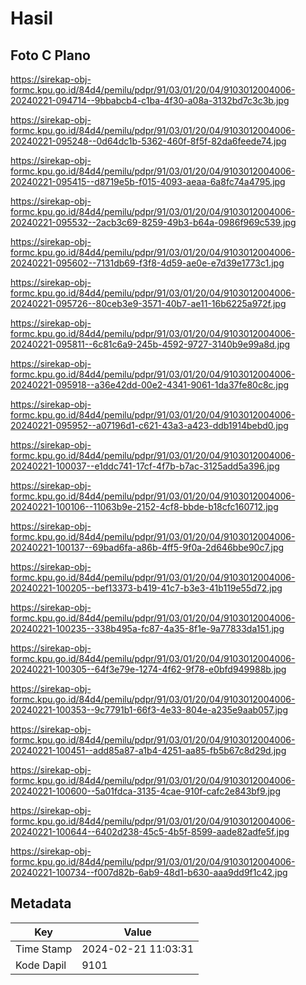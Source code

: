 # Hasil

## Foto C Plano

https://sirekap-obj-formc.kpu.go.id/84d4/pemilu/pdpr/91/03/01/20/04/9103012004006-20240221-094714--9bbabcb4-c1ba-4f30-a08a-3132bd7c3c3b.jpg

https://sirekap-obj-formc.kpu.go.id/84d4/pemilu/pdpr/91/03/01/20/04/9103012004006-20240221-095248--0d64dc1b-5362-460f-8f5f-82da6feede74.jpg

https://sirekap-obj-formc.kpu.go.id/84d4/pemilu/pdpr/91/03/01/20/04/9103012004006-20240221-095415--d8719e5b-f015-4093-aeaa-6a8fc74a4795.jpg

https://sirekap-obj-formc.kpu.go.id/84d4/pemilu/pdpr/91/03/01/20/04/9103012004006-20240221-095532--2acb3c69-8259-49b3-b64a-0986f969c539.jpg

https://sirekap-obj-formc.kpu.go.id/84d4/pemilu/pdpr/91/03/01/20/04/9103012004006-20240221-095602--7131db69-f3f8-4d59-ae0e-e7d39e1773c1.jpg

https://sirekap-obj-formc.kpu.go.id/84d4/pemilu/pdpr/91/03/01/20/04/9103012004006-20240221-095726--80ceb3e9-3571-40b7-ae11-16b6225a972f.jpg

https://sirekap-obj-formc.kpu.go.id/84d4/pemilu/pdpr/91/03/01/20/04/9103012004006-20240221-095811--6c81c6a9-245b-4592-9727-3140b9e99a8d.jpg

https://sirekap-obj-formc.kpu.go.id/84d4/pemilu/pdpr/91/03/01/20/04/9103012004006-20240221-095918--a36e42dd-00e2-4341-9061-1da37fe80c8c.jpg

https://sirekap-obj-formc.kpu.go.id/84d4/pemilu/pdpr/91/03/01/20/04/9103012004006-20240221-095952--a07196d1-c621-43a3-a423-ddb1914bebd0.jpg

https://sirekap-obj-formc.kpu.go.id/84d4/pemilu/pdpr/91/03/01/20/04/9103012004006-20240221-100037--e1ddc741-17cf-4f7b-b7ac-3125add5a396.jpg

https://sirekap-obj-formc.kpu.go.id/84d4/pemilu/pdpr/91/03/01/20/04/9103012004006-20240221-100106--11063b9e-2152-4cf8-bbde-b18cfc160712.jpg

https://sirekap-obj-formc.kpu.go.id/84d4/pemilu/pdpr/91/03/01/20/04/9103012004006-20240221-100137--69bad6fa-a86b-4ff5-9f0a-2d646bbe90c7.jpg

https://sirekap-obj-formc.kpu.go.id/84d4/pemilu/pdpr/91/03/01/20/04/9103012004006-20240221-100205--bef13373-b419-41c7-b3e3-41b119e55d72.jpg

https://sirekap-obj-formc.kpu.go.id/84d4/pemilu/pdpr/91/03/01/20/04/9103012004006-20240221-100235--338b495a-fc87-4a35-8f1e-9a77833da151.jpg

https://sirekap-obj-formc.kpu.go.id/84d4/pemilu/pdpr/91/03/01/20/04/9103012004006-20240221-100305--64f3e79e-1274-4f62-9f78-e0bfd949988b.jpg

https://sirekap-obj-formc.kpu.go.id/84d4/pemilu/pdpr/91/03/01/20/04/9103012004006-20240221-100353--9c7791b1-66f3-4e33-804e-a235e9aab057.jpg

https://sirekap-obj-formc.kpu.go.id/84d4/pemilu/pdpr/91/03/01/20/04/9103012004006-20240221-100451--add85a87-a1b4-4251-aa85-fb5b67c8d29d.jpg

https://sirekap-obj-formc.kpu.go.id/84d4/pemilu/pdpr/91/03/01/20/04/9103012004006-20240221-100600--5a01fdca-3135-4cae-910f-cafc2e843bf9.jpg

https://sirekap-obj-formc.kpu.go.id/84d4/pemilu/pdpr/91/03/01/20/04/9103012004006-20240221-100644--6402d238-45c5-4b5f-8599-aade82adfe5f.jpg

https://sirekap-obj-formc.kpu.go.id/84d4/pemilu/pdpr/91/03/01/20/04/9103012004006-20240221-100734--f007d82b-6ab9-48d1-b630-aaa9dd9f1c42.jpg


## Metadata

| Key        | Value               |
| ---------- | ------------------- |
| Time Stamp | 2024-02-21 11:03:31 |
| Kode Dapil | 9101                |




